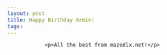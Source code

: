 ```yaml
---
layout: post
title: Happy Birthday Armin!
tags:
---
```



                <p>All the best from mazedlx.net!</p>
